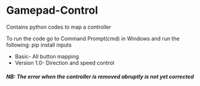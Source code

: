 # Gamepad-Control
Contains python codes to map a controller 

To run the code go to Command Prompt(cmd) in Windows and run the following:
pip install inputs

* Basic- All button mapping 
* Version 1.0- Direction and speed control


##### NB: The error when the controller is removed abruptly is not yet corrected
